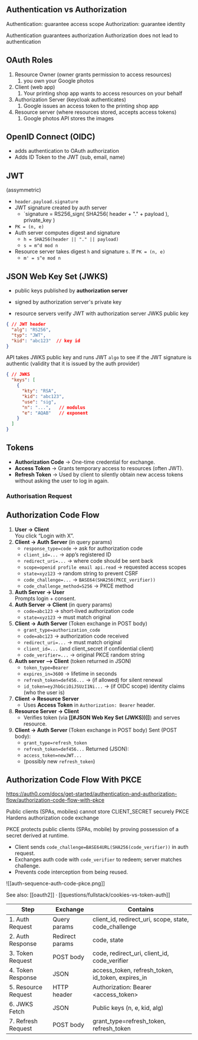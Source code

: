 ## Authentication vs Authorization
Authentication: guarantee access scope
Authorization: guarantee identity

Authentication guarantees authorization
Authorization does not lead to authentication
## OAuth Roles
1. Resource Owner (owner grants permission to access resources)
	1. you own your Google photos
2. Client (web app)
	1. Your printing shop app wants to access resources on your behalf
3. Authorization Server (keycloak authenticates)
	1. Google issues an access token to the printing shop app
4. Resource server (where resources stored, accepts access tokens)
	1. Google photos API stores the images

## OpenID Connect (OIDC)
- adds authentication to OAuth authorization
- Adds ID Token to the JWT (sub, email, name)

## JWT
(assymmetric)
- `header.payload.signature`
- JWT signature created by auth server
	- `signature = RS256_sign( SHA256( header + "." + payload ), private_key )
- `PK = (n, e)`
- Auth server computes digest and signature
	- `h = SHA256(header || "." || payload)`
	- `s = m^d mod n`
- Resource server takes digest `h` and signature `s`. If `PK = (n, e)`
	- `m' = s^e mod n`

## JSON Web Key Set (JWKS)
- public keys published by **authorization server**

- signed by authorization server's private key


- resource servers verify JWT with authorization server JWKS public key
```json
{ // JWT header
  "alg": "RS256",
  "typ": "JWT", 
  "kid": "abc123"  // key id
}
```
API takes JWKS public key and runs JWT `algo` to see if the JWT signature is authentic (validity that it is issued by the auth provider)

```json
{ // JWKS
  "keys": [
    {
      "kty": "RSA", 
      "kid": "abc123",
      "use": "sig",
      "n": "...",   // modulus
      "e": "AQAB"   // exponent
    }
  ]
}

```

## Tokens
- **Authorization Code** → One-time credential for exchange.
- **Access Token** → Grants temporary access to resources (often JWT).
- **Refresh Token** → Used by client to silently obtain new access tokens without asking the user to log in again.

### Authorisation Request

## Authorization Code Flow
1. **User → Client**  
    You click “Login with X”.
2. **Client → Auth Server**  (in query params)
	- `response_type=code` → ask for authorization code
	- `client_id=...` → app’s registered ID
	- `redirect_uri=...` → where code should be sent back
	- `scope=openid profile email api.read` → requested access scopes
	- `state=xyz123` → random string to prevent CSRF
	- `code_challenge=...` → `BASE64(SHA256(PKCE_verifier))`
	- `code_challenge_method=S256` → PKCE method
3. **Auth Server → User**  
    Prompts login + consent.    
4. **Auth Server → Client**  (in query params)
	- `code=abc123` → short-lived authorization code
	- `state=xyz123` → must match original
5. **Client → Auth Server**  (Token exchange in POST body)
    - `grant_type=authorization_code`
	- `code=abc123` → authorization code received
	- `redirect_uri=...` → must match original
	- `client_id=...` (and client_secret if confidential client)
	- `code_verifier=...` → original PKCE random string
6. **Auth server --> Client** (token returned in JSON)
	- `token_type=Bearer`
	- `expires_in=3600` → lifetime in seconds
	- `refresh_token=def456...` → (if allowed) for silent renewal
	- `id_token=eyJhbGciOiJSUzI1Ni...` → (if OIDC scope) identity claims (who the user is)
7. **Client → Resource Server**  
    - Uses **Access Token** in `Authorization: Bearer` header.
8. **Resource Server → Client**  
    - Verifies token (via **[[#JSON Web Key Set (JWKS))]]**) and serves resource.
9. **Client → Auth Server**  (Token exchange in POST body)
	Sent (POST body):
	- `grant_type=refresh_token`
	- `refresh_token=def456...`
	Returned (JSON):
	- `access_token=newJWT...`
	- (possibly new `refresh_token`)
    
## Authorization Code Flow With PKCE
https://auth0.com/docs/get-started/authentication-and-authorization-flow/authorization-code-flow-with-pkce

Public clients (SPAs, mobiles) cannot store CLIENT_SECRET securely
PKCE Hardens authorization code exchange

PKCE protects public clients (SPAs, mobile) by proving possession of a secret derived at runtime.

- Client sends `code_challenge=BASE64URL(SHA256(code_verifier))` in auth request.
- Exchanges auth code with `code_verifier` to redeem; server matches challenge.
- Prevents code interception from being reused.

![[auth-sequence-auth-code-pkce.png]]

See also: [[oauth2]] · [[questions/fullstack/cookies-vs-token-auth]]

|Step|Exchange|Contains|
|---|---|---|
|1. Auth Request|Query params|client_id, redirect_uri, scope, state, code_challenge|
|2. Auth Response|Redirect params|code, state|
|3. Token Request|POST body|code, redirect_uri, client_id, code_verifier|
|4. Token Response|JSON|access_token, refresh_token, id_token, expires_in|
|5. Resource Request|HTTP header|Authorization: Bearer <access_token>|
|6. JWKS Fetch|JSON|Public keys (n, e, kid, alg)|
|7. Refresh Request|POST body|grant_type=refresh_token, refresh_token|
